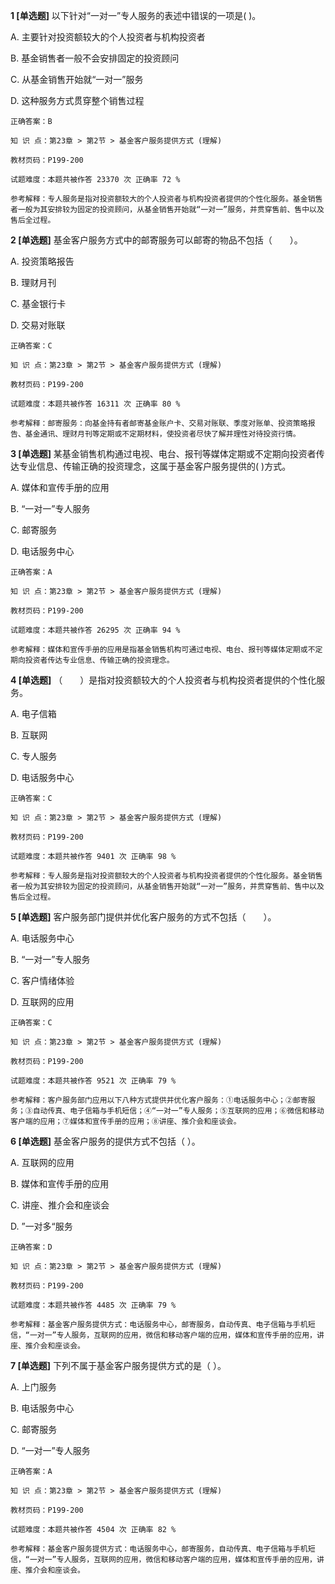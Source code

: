 **1 [单选题]** 以下针对“一对一”专人服务的表述中错误的一项是(         )。

A. 主要针对投资额较大的个人投资者与机构投资者

B. 基金销售者一般不会安排固定的投资顾问

C. 从基金销售开始就“一对一”服务

D. 这种服务方式贯穿整个销售过程 

```
正确答案：B

知 识 点：第23章 > 第2节 > 基金客户服务提供方式 (理解)

教材页码：P199-200

试题难度：本题共被作答 23370 次 正确率 72 %

参考解释：专人服务是指对投资额较大的个人投资者与机构投资者提供的个性化服务。基金销售者一般为其安排较为固定的投资顾问，从基金销售开始就“一对一”服务，并贯穿售前、售中以及售后全过程。
```


**2 [单选题]** 基金客户服务方式中的邮寄服务可以邮寄的物品不包括（&emsp;&emsp;）。

A. 投资策略报告

B. 理财月刊

C. 基金银行卡

D. 交易对账联

```
正确答案：C

知 识 点：第23章 > 第2节 > 基金客户服务提供方式 (理解)

教材页码：P199-200

试题难度：本题共被作答 16311 次 正确率 80 %

参考解释：邮寄服务：向基金持有者邮寄基金账户卡、交易对账联、季度对账单、投资策略报告、基金通讯、理财月刊等定期或不定期材料，使投资者尽快了解并理性对待投资行情。
```


**3 [单选题]** 某基金销售机构通过电视、电台、报刊等媒体定期或不定期向投资者传达专业信息、传输正确的投资理念，这属于基金客户服务提供的(         )方式。 

A. 媒体和宣传手册的应用

B. “一对一”专人服务

C. 邮寄服务

D. 电话服务中心 

```
正确答案：A

知 识 点：第23章 > 第2节 > 基金客户服务提供方式 (理解)

教材页码：P199-200

试题难度：本题共被作答 26295 次 正确率 94 %

参考解释：媒体和宣传手册的应用是指基金销售机构可通过电视、电台、报刊等媒体定期或不定期向投资者传达专业信息、传输正确的投资理念。
```


**4 [单选题]** （&emsp;&emsp;）是指对投资额较大的个人投资者与机构投资者提供的个性化服务。

A. 电子信箱

B. 互联网

C. 专人服务

D. 电话服务中心

```
正确答案：C

知 识 点：第23章 > 第2节 > 基金客户服务提供方式 (理解)

教材页码：P199-200

试题难度：本题共被作答 9401 次 正确率 98 %

参考解释：专人服务是指对投资额较大的个人投资者与机构投资者提供的个性化服务。基金销售者一般为其安排较为固定的投资顾问，从基金销售开始就“一对一”服务，并贯穿售前、售中以及售后全过程。
```


**5 [单选题]** 客户服务部门提供并优化客户服务的方式不包括（&emsp;&emsp;）。

A. 电话服务中心

B. “一对一”专人服务

C. 客户情绪体验

D. 互联网的应用

```
正确答案：C

知 识 点：第23章 > 第2节 > 基金客户服务提供方式 (理解)

教材页码：P199-200

试题难度：本题共被作答 9521 次 正确率 79 %

参考解释：客户服务部门应用以下八种方式提供并优化客户服务：①电话服务中心；②邮寄服务；③自动传真、电子信箱与手机短信；④“一对一”专人服务；⑤互联网的应用；⑥微信和移动客户端的应用；⑦媒体和宣传手册的应用；⑧讲座、推介会和座谈会。
```


**6 [单选题]** 基金客户服务的提供方式不包括（        ）。

A. 互联网的应用

B. 媒体和宣传手册的应用&nbsp;

C. 讲座、推介会和座谈会

D. ”一对多“服务

```
正确答案：D

知 识 点：第23章 > 第2节 > 基金客户服务提供方式 (理解)

教材页码：P199-200

试题难度：本题共被作答 4485 次 正确率 79 %

参考解释：基金客户服务提供方式：电话服务中心，邮寄服务，自动传真、电子信箱与手机短信，“一对一”专人服务，互联网的应用，微信和移动客户端的应用，媒体和宣传手册的应用，讲座、推介会和座谈会。
```


**7 [单选题]** 下列不属于基金客户服务提供方式的是（         ）。

A. 上门服务

B. 电话服务中心

C. 邮寄服务

D. “一对一”专人服务

```
正确答案：A

知 识 点：第23章 > 第2节 > 基金客户服务提供方式 (理解)

教材页码：P199-200

试题难度：本题共被作答 4504 次 正确率 82 %

参考解释：基金客户服务提供方式：电话服务中心，邮寄服务，自动传真、电子信箱与手机短信，“一对一”专人服务，互联网的应用，微信和移动客户端的应用，媒体和宣传手册的应用，讲座、推介会和座谈会。
```


